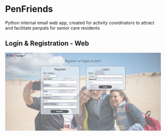 <h1>PenFriends</h1>
<p>Python internal email web app, created for activity coordinators to attract and facilitate penpals for senior care residents</p>
<h2>Login & Registration - Web</h2>
<img src="demo/login_web.JPG">